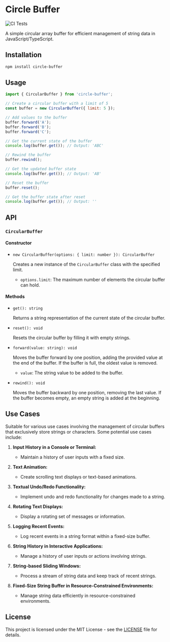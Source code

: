 # Circle Buffer

![CI Tests](https://github.com/sentrychris/circle-buffer/actions/workflows/node.js.yml/badge.svg)

A simple circular array buffer for efficient management of string data in JavaScript/TypeScript.

## Installation

```bash
npm install circle-buffer
```

## Usage

```javascript
import { CircularBuffer } from 'circle-buffer';

// Create a circular buffer with a limit of 5
const buffer = new CircularBuffer({ limit: 5 });

// Add values to the buffer
buffer.forward('A');
buffer.forward('B');
buffer.forward('C');

// Get the current state of the buffer
console.log(buffer.get()); // Output: 'ABC'

// Rewind the buffer
buffer.rewind();

// Get the updated buffer state
console.log(buffer.get()); // Output: 'AB'

// Reset the buffer
buffer.reset();

// Get the buffer state after reset
console.log(buffer.get()); // Output: ''
```

## API

### `CircularBuffer`

#### Constructor

- `new CircularBuffer(options: { limit: number }): CircularBuffer`

  Creates a new instance of the `CircularBuffer` class with the specified limit.

  - `options.limit`: The maximum number of elements the circular buffer can hold.

#### Methods

- `get(): string`

  Returns a string representation of the current state of the circular buffer.

- `reset(): void`

  Resets the circular buffer by filling it with empty strings.

- `forward(value: string): void`

  Moves the buffer forward by one position, adding the provided value at the end of the buffer. If the buffer is full, the oldest value is removed.

  - `value`: The string value to be added to the buffer.

- `rewind(): void`

  Moves the buffer backward by one position, removing the last value. If the buffer becomes empty, an empty string is added at the beginning.

## Use Cases

Suitable for various use cases involving the management of circular buffers that exclusively store strings or characters. Some potential use cases include:

1. **Input History in a Console or Terminal:**

   - Maintain a history of user inputs with a fixed size.

2. **Text Animation:**

   - Create scrolling text displays or text-based animations.

3. **Textual Undo/Redo Functionality:**

   - Implement undo and redo functionality for changes made to a string.

4. **Rotating Text Displays:**

   - Display a rotating set of messages or information.

5. **Logging Recent Events:**

   - Log recent events in a string format within a fixed-size buffer.

6. **String History in Interactive Applications:**

   - Manage a history of user inputs or actions involving strings.

7. **String-based Sliding Windows:**

   - Process a stream of string data and keep track of recent strings.

8. **Fixed-Size String Buffer in Resource-Constrained Environments:**
   - Manage string data efficiently in resource-constrained environments.

## License

This project is licensed under the MIT License - see the [LICENSE](LICENSE) file for details.
